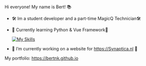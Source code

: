 Hi everyone! My name is Bert! 📚

- 🛠️ Im a student developer and a part-time MagicQ Technician🛠️
- 📖 Currently learning Python & Vue Framework📖

  [![My Skills](https://skillicons.dev/icons?i=js,html,css,php,vue, )](https://skillicons.dev)

- 🔭 I’m currently working on a website for https://Synaptica.nl 🔭

My portfolio: https://bertnk.github.io

<!--
**BertNK/BertNK** is a ✨ _special_ ✨ repository because its `README.md` (this file) appears on your GitHub profile.

Here are some ideas to get you started:

- 🔭 I’m currently working on ...
- 🌱 I’m currently learning ...
- 👯 I’m looking to collaborate on ...
- 🤔 I’m looking for help with ...
- 💬 Ask me about ...
- 📫 How to reach me: ...
- 😄 Pronouns: ...
- ⚡ Fun fact: ...
-->
